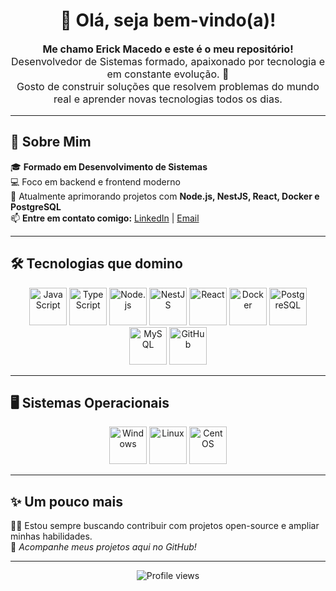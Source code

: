 <h1 align="center">👋 Olá, seja bem-vindo(a)!</h1>

<p align="center" style="font-size: 16px;">
  <strong>Me chamo Erick Macedo e este é o meu repositório!</strong><br>
  Desenvolvedor de Sistemas formado, apaixonado por tecnologia e em constante evolução. 🚀<br>
  Gosto de construir soluções que resolvem problemas do mundo real e aprender novas tecnologias todos os dias.  
</p>

---

## 🚀 Sobre Mim
🎓 **Formado em Desenvolvimento de Sistemas**  
💻 Foco em backend e frontend moderno  
🌱 Atualmente aprimorando projetos com **Node.js, NestJS, React, Docker e PostgreSQL**  
📫 **Entre em contato comigo:** [LinkedIn](https://www.linkedin.com/in/erick-almeida-dev/) | [Email](mailto:erick98macedo@gmail.com)

---

## 🛠️ Tecnologias que domino
<div align="center">
  <img title="JavaScript" alt="JavaScript" height="60" width="60" src="https://cdn.jsdelivr.net/gh/devicons/devicon/icons/javascript/javascript-original.svg"/>
  <img title="TypeScript" alt="TypeScript" height="60" width="60" src="https://cdn.jsdelivr.net/gh/devicons/devicon/icons/typescript/typescript-original.svg"/>
  <img title="Node.js" alt="Node.js" height="60" width="60" src="https://cdn.jsdelivr.net/gh/devicons/devicon/icons/nodejs/nodejs-original.svg"/>
  <img title="NestJS" alt="NestJS" height="60" width="60" src="https://nestjs.com/logo-small-gradient.d792062c.svg"/>
  <img title="React" alt="React" height="60" width="60" src="https://cdn.jsdelivr.net/gh/devicons/devicon/icons/react/react-original.svg"/>
  <img title="Docker" alt="Docker" height="60" width="60" src="https://cdn.jsdelivr.net/gh/devicons/devicon/icons/docker/docker-original.svg"/>
  <img title="PostgreSQL" alt="PostgreSQL" height="60" width="60" src="https://cdn.jsdelivr.net/gh/devicons/devicon/icons/postgresql/postgresql-original.svg"/>
  <img title="MySQL" alt="MySQL" height="60" width="60" src="https://cdn.jsdelivr.net/gh/devicons/devicon/icons/mysql/mysql-original.svg"/>
  <img title="GitHub" alt="GitHub" height="60" width="60" src="https://cdn.jsdelivr.net/gh/devicons/devicon/icons/github/github-original.svg"/>
</div>

---

## 🖥️ Sistemas Operacionais
<div align="center">
  <img title="Windows" alt="Windows" height="60" width="60" src="https://cdn.jsdelivr.net/gh/devicons/devicon/icons/windows8/windows8-original.svg"/>
  <img title="Linux" alt="Linux" height="60" width="60" src="https://cdn.jsdelivr.net/gh/devicons/devicon/icons/linux/linux-original.svg"/>
  <img title="CentOS" alt="CentOS" height="60" width="60" src="https://cdn.jsdelivr.net/gh/devicons/devicon/icons/centos/centos-original.svg"/>
</div>

---

## ✨ Um pouco mais
🧑‍💻 Estou sempre buscando contribuir com projetos open-source e ampliar minhas habilidades.  
📌 *Acompanhe meus projetos aqui no GitHub!*  

---

<p align="center">
  <img src="https://komarev.com/ghpvc/?username=erickmacedo&style=for-the-badge" alt="Profile views" />
</p>
